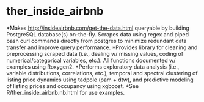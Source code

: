 # ther_inside_airbnb
*Makes http://insideairbnb.com/get-the-data.html queryable by building PostgreSQL database(s) on-the-fly. Scrapes data using regex and piped bash curl commands directly from postgres to minimize redundant data transfer and improve query performance.
*Provides library for cleaning and preprocessing scraped data (i.e., dealing w/ missing values, coding of numerical/categorical variables, etc.). All functions documented w/ examples using Roxygen2.
*Performs exploratory data analysis (i.e., variable distributions, correlations, etc.), temporal and spectral clustering of listing price dynamics using tadpole (pam + dtw), and predictive modeling of listing prices and occupancy using xgboost. 
*See R/ther_inside_airbnb.nb.html for use examples. 
